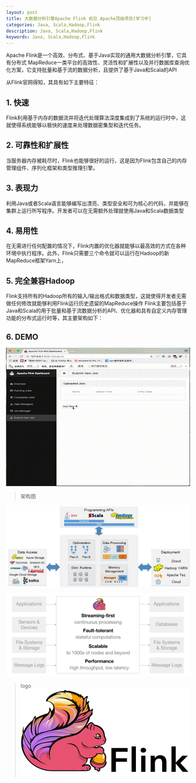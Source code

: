 ```yaml
---
layout: post
title: 大数据分析引擎Apache Flink 初见 Apache顶级项目[学习中]
categories: Java, Scala,Hadoop,Flink
description: Java, Scala,Hadoop,Flink
keywords: Java, Scala,Hadoop,Flink
---
```


Apache Flink是一个高效、分布式、基于Java实现的通用大数据分析引擎，它具有分布式 MapReduce一类平台的高效性、灵活性和扩展性以及并行数据库查询优化方案，它支持批量和基于流的数据分析，且提供了基于Java和Scala的API


从Flink官网得知，其具有如下主要特征：

## 1. 快速

Flink利用基于内存的数据流并将迭代处理算法深度集成到了系统的运行时中，这就使得系统能够以极快的速度来处理数据密集型和迭代任务。

## 2. 可靠性和扩展性

当服务器内存被耗尽时，Flink也能够很好的运行，这是因为Flink包含自己的内存管理组件、序列化框架和类型推理引擎。

## 3. 表现力

利用Java或者Scala语言能够编写出漂亮、类型安全和可为核心的代码，并能够在集群上运行所写程序。开发者可以在无需额外处理就使用Java和Scala数据类型

## 4. 易用性

在无需进行任何配置的情况下，Flink内置的优化器就能够以最高效的方式在各种环境中执行程序。此外，Flink只需要三个命令就可以运行在Hadoop的新MapReduce框架Yarn上，

## 5. 完全兼容Hadoop

Flink支持所有的Hadoop所有的输入/输出格式和数据类型，这就使得开发者无需做任何修改就能够利用Flink运行历史遗留的MapReduce操作 
Flink主要包括基于Java和Scala的用于批量和基于流数据分析的API、优化器和具有自定义内存管理功能的分布式运行时等，其主要架构如下：

## 6. DEMO

![Flink](/images/posts/flink/flink-demo.gif)



> 架构图 

![Flink](/images/flink.png)


![Flink](/images/flink-home-graphic-update.svg)

> logo
![Flink](/images/flink-header-logo.svg)